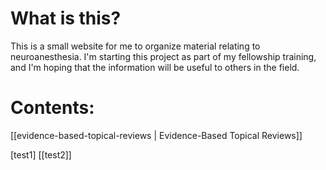 <!-- TITLE: NeuroWiki Home -->

# What is this?
This is a small website for me to organize material relating to neuroanesthesia. I'm starting this project as part of my fellowship training, and I'm hoping that the information will be useful to others in the field.

# Contents:

[[evidence-based-topical-reviews | Evidence-Based Topical Reviews]]

[test1]
[[test2]]
